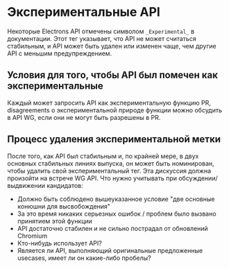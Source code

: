 # Экспериментальные API

Некоторые Electrons API отмечены символом `_Experimental_` в документации. Этот тег указывает, что API не может считаться стабильным, и API может быть удален или изменен чаще, чем другие API с меньшим предупреждением.

## Условия для того, чтобы API был помечен как экспериментальные

Каждый может запросить API как экспериментальную функцию PR, disagreements о экспериментальной природе функции можно обсудить в API WG, если они не могут быть разрешены в PR.

## Процесс удаления экспериментальной метки

После того, как API был стабильным и, по крайней мере, в двух основных стабильных линиях выпуска, он может быть номинирован, чтобы удалить свой экспериментальный тег.  Эта дискуссия должна произойти на встрече WG API.  Что нужно учитывать при обсуждении/выдвижении кандидатов:

* Должно быть соблюдено вышеуказанное условие "две основные конюшни для высвобождения"
* За это время никаких серьезных ошибок / проблем было вызвано принятием этой функции
* API достаточно стабилен и не сильно пострадал от обновлений Chromium
* Кто-нибудь использует API?
* Является ли API, выполняющий оригинальные предложенные usecases, имеет ли он какие-либо пробелы?
